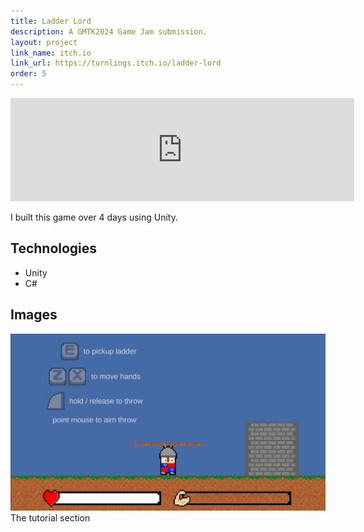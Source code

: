 ```yaml
---
title: Ladder Lord
description: A GMTK2024 Game Jam submission.
layout: project
link_name: itch.io
link_url: https://turnlings.itch.io/ladder-lord
order: 5
---
```

<iframe frameborder="0" src="https://itch.io/embed/2909666?border_width=0&amp;link_color=0484d1" width="550" height="165">
  <a href="https://turnlings.itch.io/ladder-lord">Ladder Lord by Turnlings</a>
</iframe>

I built this game over 4 days using Unity. 

## Technologies
- Unity
- C#

## Images
![Tutorial](/assets/images/ladder_lord/tutorial.png)
The tutorial section